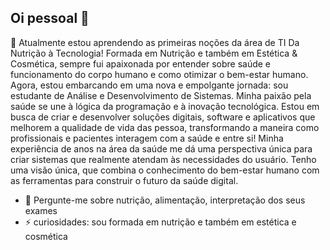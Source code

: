 ## Oi pessoal 👋

🌱 Atualmente estou aprendendo as primeiras noções da área de TI
 Da Nutrição à Tecnologia! Formada em Nutrição e também em Estética & Cosmética, sempre fui apaixonada por entender sobre saúde e funcionamento do corpo humano e como otimizar o bem-estar humano. Agora, estou embarcando em uma nova e empolgante jornada: sou estudante de Análise e Desenvolvimento de Sistemas.
Minha paixão pela saúde se une à lógica da programação e à inovação tecnológica. Estou em busca de criar  e desenvolver soluções digitais,  software e aplicativos que melhorem a qualidade de vida das pessoa, transformando a maneira como profissionais e pacientes interagem com a saúde e entre si!
 Minha experiência de anos na área da saúde me dá uma perspectiva única para criar sistemas que realmente atendam às necessidades do usuário. Tenho uma visão única, que combina o conhecimento do bem-estar humano com as ferramentas para construir o futuro da saúde digital.
- 💬 Pergunte-me sobre nutrição, alimentação, interpretação dos seus exames
- ⚡ curiosidades: sou formada em nutrição e também em estética e cosmética

